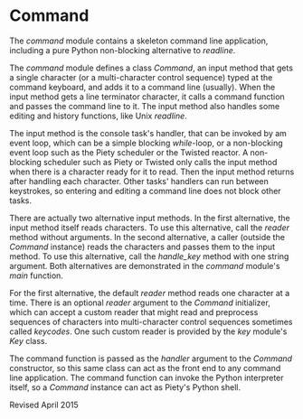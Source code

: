 
Command
=======

The *command* module contains a skeleton command line application,
including a pure Python non-blocking alternative to *readline*.

The *command* module defines a class *Command*, an input method
that gets a single character (or a multi-character control sequence)
typed at the command keyboard, and adds it to a command line
(usually).  When the input method gets a line terminator character, it
calls a command function and passes the command line to it.  The input
method also handles some editing and history functions, like Unix
*readline*.

The input method is the console task's handler, that can be invoked by
am event loop, which can be a simple blocking *while*-loop, or a
non-blocking event loop such as the Piety scheduler or the Twisted
reactor.  A non-blocking scheduler such as Piety or Twisted only calls
the input method when there is a character ready for it to read.  Then
the input method returns after handling each character.  Other tasks'
handlers can run between keystrokes, so entering and editing a command
line does not block other tasks.

There are actually two alternative input methods.  In the first
alternative, the input method itself reads characters.  To use this
alternative, call the *reader* method without arguments.  In the
second alternative, a caller (outside the *Command* instance) reads
the characters and passes them to the input method.  To use this
alternative, call the *handle_key* method with one string argument.
Both alternatives are demonstrated in the *command* module's *main*
function.

For the first alternative, the default *reader* method reads one
character at a time.  There is an optional *reader* argument to the
*Command* initializer, which can accept a custom reader that might
read and preprocess sequences of characters into multi-character
control sequences sometimes called *keycodes*.  One such custom reader
is provided by the *key* module's *Key* class.

The command function is passed as the *handler*  argument to the *Command*
constructor, so this same class can act as the front end to any
command line application.  The command function can invoke the Python
interpreter itself, so a *Command* instance can act as Piety's Python
shell.

Revised April 2015
